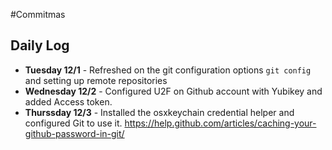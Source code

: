 #Commitmas

## Daily Log
- **Tuesday 12/1** - Refreshed on the git configuration options `git config` and setting up remote repositories  
- **Wednesday 12/2** - Configured U2F on Github account with Yubikey and added Access token.
- **Thurssday 12/3** - Installed the osxkeychain credential helper and configured Git to use it. https://help.github.com/articles/caching-your-github-password-in-git/
